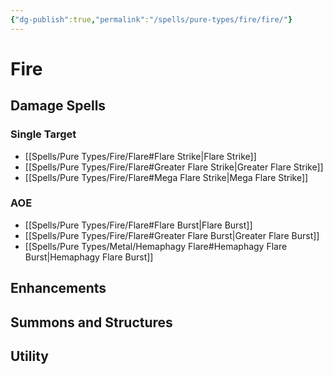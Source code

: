 ```yaml
---
{"dg-publish":true,"permalink":"/spells/pure-types/fire/fire/"}
---
```


# Fire
## Damage Spells

### Single Target
- [[Spells/Pure Types/Fire/Flare#Flare Strike\|Flare Strike]]
- [[Spells/Pure Types/Fire/Flare#Greater Flare Strike\|Greater Flare Strike]]
- [[Spells/Pure Types/Fire/Flare#Mega Flare Strike\|Mega Flare Strike]]
### AOE
- [[Spells/Pure Types/Fire/Flare#Flare Burst\|Flare Burst]]
- [[Spells/Pure Types/Fire/Flare#Greater Flare Burst\|Greater Flare Burst]]
- [[Spells/Pure Types/Metal/Hemaphagy Flare#Hemaphagy Flare Burst\|Hemaphagy Flare Burst]]
## Enhancements

## Summons and Structures

## Utility